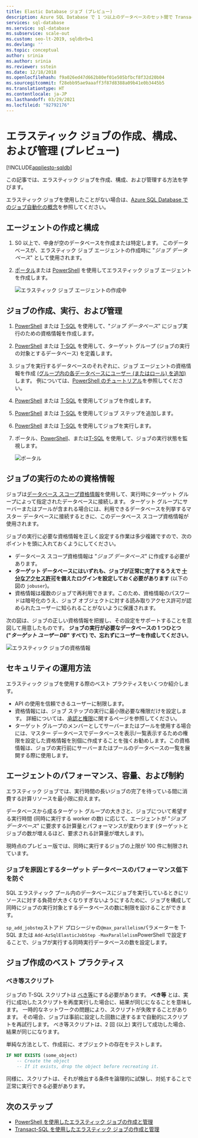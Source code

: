 ```yaml
---
title: Elastic Database ジョブ (プレビュー)
description: Azure SQL Database で 1 つ以上のデータベースのセット間で Transact-SQL (T-SQL) スクリプトを実行するには、エラスティック データベース ジョブ (プレビュー) を構成します
services: sql-database
ms.service: sql-database
ms.subservice: scale-out
ms.custom: seo-lt-2019, sqldbrb=1
ms.devlang: ''
ms.topic: conceptual
author: srinia
ms.author: srinia
ms.reviewer: sstein
ms.date: 12/18/2018
ms.openlocfilehash: f9a026ed47d662b80ef01e505bfbcf8f32d20b04
ms.sourcegitcommit: f28ebb95ae9aaaff3f87d8388a09b41e0b3445b5
ms.translationtype: HT
ms.contentlocale: ja-JP
ms.lasthandoff: 03/29/2021
ms.locfileid: "92792176"
---
```

# <a name="create-configure-and-manage-elastic-jobs-preview"></a>エラスティック ジョブの作成、構成、および管理 (プレビュー)
[!INCLUDE[appliesto-sqldb](../includes/appliesto-sqldb.md)]

この記事では、エラスティック ジョブを作成、構成、および管理する方法を学びます。

エラスティック ジョブを使用したことがない場合は、[Azure SQL Database でのジョブ自動化の概念](job-automation-overview.md)を参照してください。

## <a name="create-and-configure-the-agent"></a>エージェントの作成と構成

1. S0 以上で、中身が空のデータベースを作成または特定します。 このデータベースが、エラスティック ジョブ エージェントの作成時に "*ジョブ データベース*" として使用されます。
2. [ポータル](https://portal.azure.com/#create/Microsoft.SQLElasticJobAgent)または [PowerShell](elastic-jobs-powershell-create.md#create-the-elastic-job-agent) を使用してエラスティック ジョブ エージェントを作成します。

   ![エラスティック ジョブ エージェントの作成中](./media/elastic-jobs-overview/create-elastic-job-agent.png)

## <a name="create-run-and-manage-jobs"></a>ジョブの作成、実行、および管理

1. [PowerShell](elastic-jobs-powershell-create.md) または [T-SQL](elastic-jobs-tsql-create-manage.md#create-a-credential-for-job-execution) を使用して、"*ジョブ データベース*" にジョブ実行のための資格情報を作成します。
2. [PowerShell](elastic-jobs-powershell-create.md) または [T-SQL](elastic-jobs-tsql-create-manage.md#create-a-target-group-servers) を使用して、ターゲット グループ (ジョブの実行の対象とするデータベース) を定義します。
3. ジョブを実行するデータベースのそれぞれに、ジョブ エージェントの資格情報を作成 [(グループ内の各データベースにユーザー (またはロール) を追加)](logins-create-manage.md) します。 例については、[PowerShell のチュートリアル](elastic-jobs-powershell-create.md)を参照してください。
4. [PowerShell](elastic-jobs-powershell-create.md) または [T-SQL](elastic-jobs-tsql-create-manage.md#deploy-new-schema-to-many-databases) を使用してジョブを作成します。
5. [PowerShell](elastic-jobs-powershell-create.md) または [T-SQL](elastic-jobs-tsql-create-manage.md#deploy-new-schema-to-many-databases) を使用してジョブ ステップを追加します。
6. [PowerShell](elastic-jobs-powershell-create.md#run-the-job) または [T-SQL](elastic-jobs-tsql-create-manage.md#begin-unplanned-execution-of-a-job) を使用してジョブを実行します。
7. ポータル、[PowerShell](elastic-jobs-powershell-create.md#monitor-status-of-job-executions)、または[T-SQL](elastic-jobs-tsql-create-manage.md#monitor-job-execution-status) を使用して、ジョブの実行状態を監視します。

   ![ポータル](./media/elastic-jobs-overview/elastic-job-executions-overview.png)

## <a name="credentials-for-running-jobs"></a>ジョブの実行のための資格情報

ジョブは[データベース スコープ資格情報](/sql/t-sql/statements/create-database-scoped-credential-transact-sql)を使用して、実行時にターゲット グループによって指定されたデータベースに接続します。 ターゲット グループにサーバーまたはプールが含まれる場合には、利用できるデータベースを列挙するマスター データベースに接続するときに、このデータベース スコープ資格情報が使用されます。

ジョブの実行に必要な資格情報を正しく設定する作業は多少複雑ですので、次のポイントを頭に入れておくようにしてください。

- データベース スコープ資格情報は "*ジョブ データベース*" に作成する必要があります。
- **ターゲット データベースにはいずれも、ジョブが正常に完了するうえで [十分なアクセス許可](/sql/relational-databases/security/permissions-database-engine)を備えたログインを設定しておく必要があります** (以下の図の `jobuser`)。
- 資格情報は複数のジョブで再利用できます。このため、資格情報のパスワードは暗号化のうえ、ジョブ オブジェクトに対する読み取りアクセス許可が認められたユーザーに知られることがないように保護されます。

次の図は、ジョブの正しい資格情報を把握し、その設定をサポートすることを意図して用意したものです。 **ジョブの実行が必要なデータベースの 1 つひとつ ("*ターゲット ユーザー DB*" すべて) で、忘れずにユーザーを作成してください**。

![エラスティック ジョブの資格情報](./media/elastic-jobs-overview/job-credentials.png)

## <a name="security-best-practices"></a>セキュリティの運用方法

エラスティック ジョブを使用する際のベスト プラクティスをいくつか紹介します。

- API の使用を信頼できるユーザーに制限します。
- 資格情報には、ジョブ ステップの実行に最小限必要な権限だけを設定します。 詳細については、[承認と権限](/dotnet/framework/data/adonet/sql/authorization-and-permissions-in-sql-server)に関するページを参照してください。
- ターゲット グループのメンバーとしてサーバーまたはプールを使用する場合には、マスター データベースでデータベースを表示/一覧表示するための権限を設定した資格情報を別個に作成することを強くお勧めします。この資格情報は、ジョブの実行前にサーバーまたはプールのデータベースの一覧を展開する際に使用します。

## <a name="agent-performance-capacity-and-limitations"></a>エージェントのパフォーマンス、容量、および制約

エラスティック ジョブでは、実行時間の長いジョブの完了を待っている間に消費する計算リソースを最小限に抑えます。

データベースから成るターゲット グループの大きさと、ジョブについて希望する実行時間 (同時に実行する worker の数) に応じて、エージェントが "*ジョブ データベース*" に要求する計算量とパフォーマンスが変わります (ターゲットとジョブの数が増えるほど、要求される計算量が増大します)。

現時点のプレビュー版では、同時に実行するジョブの上限が 100 件に制限されています。

### <a name="prevent-jobs-from-reducing-target-database-performance"></a>ジョブを原因とするターゲット データベースのパフォーマンス低下を防ぐ

SQL エラスティック プール内のデータベースにジョブを実行しているときにリソースに対する負荷が大きくなりすぎないようにするために、ジョブを構成して同時にジョブの実行対象とするデータベースの数に制限を設けることができます。

`sp_add_jobstep`ストアド プロシージャの`@max_parallelism`パラメーターを T-SQL または `Add-AzSqlElasticJobStep -MaxParallelism`PowerShell で設定することで、ジョブが実行する同時実行データベースの数を設定します。

## <a name="best-practices-for-creating-jobs"></a>ジョブ作成のベスト プラクティス

### <a name="idempotent-scripts"></a>べき等スクリプト
ジョブの T-SQL スクリプトは [べき等](https://en.wikipedia.org/wiki/Idempotence)にする必要があります。 **べき等** とは、実行に成功したスクリプトを再度実行した場合に、結果が同じになることを意味します。 一時的なネットワークの問題により、スクリプトが失敗することがあります。 その場合、ジョブは事前に設定した回数に達するまで自動的にスクリプトを再試行します。 べき等スクリプトは、2 回 (以上) 実行して成功した場合、結果が同じになります。

単純な方法として、作成前に、オブジェクトの存在をテストします。


```sql
IF NOT EXISTS (some_object)
    -- Create the object
    -- If it exists, drop the object before recreating it.
```

同様に、スクリプトは、それが検出する条件を論理的に試験し、対処することで正常に実行できる必要があります。



## <a name="next-steps"></a>次のステップ

- [PowerShell を使用したエラスティック ジョブの作成と管理](elastic-jobs-powershell-create.md)
- [Transact-SQL を使用したエラスティック ジョブの作成と管理](elastic-jobs-tsql-create-manage.md)